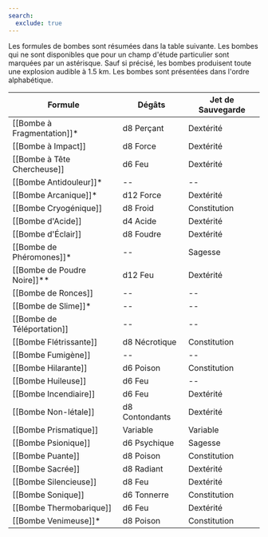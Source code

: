 ```yaml
---
search:
  exclude: true
---
```

Les formules de bombes sont résumées dans la table suivante. Les bombes qui ne sont disponibles que pour un champ d'étude particulier sont marquées par un astérisque. Sauf si précisé, les bombes produisent toute une explosion audible à 1.5 km. Les bombes sont présentées dans l'ordre alphabétique.

| Formule                     | Dégâts         | Jet de Sauvegarde |
| --------------------------- | -------------- | ----------------- |
| [[Bombe à Fragmentation]]*  | d8 Perçant     | Dextérité         |
| [[Bombe à Impact]]          | d8 Force       | Dextérité         |
| [[Bombe à Tête Chercheuse]] | d6 Feu         | Dextérité         |
| [[Bombe Antidouleur]]*      | --             | --                |
| [[Bombe Arcanique]]*        | d12 Force      | Dextérité         |
| [[Bombe Cryogénique]]       | d8 Froid       | Constitution      |
| [[Bombe d'Acide]]           | d4 Acide       | Dextérité         |
| [[Bombe d'Éclair]]          | d8 Foudre      | Dextérité         |
| [[Bombe de Phéromones]]*    | --             | Sagesse           |
| [[Bombe de Poudre Noire]]** | d12 Feu        | Dextérité         |
| [[Bombe de Ronces]]         | --             | --                |
| [[Bombe de Slime]]*         | --             | --                |
| [[Bombe de Téléportation]]  | --             | --                |
| [[Bombe Flétrissante]]      | d8 Nécrotique  | Constitution      |
| [[Bombe Fumigène]]          | --             | --                |
| [[Bombe Hilarante]]         | d6 Poison      | Constitution      |
| [[Bombe Huileuse]]          | d6 Feu         | --                |
| [[Bombe Incendiaire]]       | d6 Feu         | Dextérité         |
| [[Bombe Non-létale]]        | d8 Contondants | Dextérité         |
| [[Bombe Prismatique]]       | Variable       | Variable          |
| [[Bombe Psionique]]         | d6 Psychique   | Sagesse           |
| [[Bombe Puante]]            | d8 Poison      | Constitution      |
| [[Bombe Sacrée]]            | d8 Radiant     | Dextérité         |
| [[Bombe Silencieuse]]       | d8 Feu         | Dextérité         |
| [[Bombe Sonique]]           | d6 Tonnerre    | Constitution      |
| [[Bombe Thermobarique]]     | d6 Feu         | Dextérité         |
| [[Bombe Venimeuse]]*        | d8 Poison      | Constitution      |

